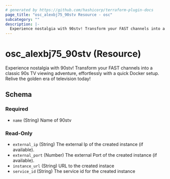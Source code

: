 ```yaml
---
# generated by https://github.com/hashicorp/terraform-plugin-docs
page_title: "osc_alexbj75_90stv Resource - osc"
subcategory: ""
description: |-
  Experience nostalgia with 90stv! Transform your FAST channels into a classic 90s TV viewing adventure, effortlessly with a quick Docker setup. Relive the golden era of television today!
---
```


# osc_alexbj75_90stv (Resource)

Experience nostalgia with 90stv! Transform your FAST channels into a classic 90s TV viewing adventure, effortlessly with a quick Docker setup. Relive the golden era of television today!



<!-- schema generated by tfplugindocs -->
## Schema

### Required

- `name` (String) Name of 90stv

### Read-Only

- `external_ip` (String) The external Ip of the created instance (if available).
- `external_port` (Number) The external Port of the created instance (if available).
- `instance_url` (String) URL to the created instace
- `service_id` (String) The service id for the created instance
